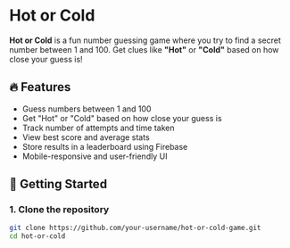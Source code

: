 # Hot or Cold 

**Hot or Cold** is a fun number guessing game where you try to find a secret number between 1 and 100. Get clues like **"Hot"** or **"Cold"** based on how close your guess is!

## 🔥 Features

- Guess numbers between 1 and 100
- Get "Hot" or "Cold" based on how close your guess is
- Track number of attempts and time taken
- View best score and average stats
- Store results in a leaderboard using Firebase
- Mobile-responsive and user-friendly UI

## 🚀 Getting Started

### 1. Clone the repository

```bash
git clone https://github.com/your-username/hot-or-cold-game.git
cd hot-or-cold
